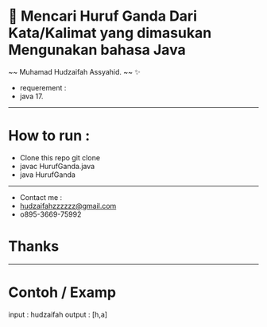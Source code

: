 # 🔖 Mencari Huruf Ganda Dari Kata/Kalimat yang dimasukan Mengunakan bahasa Java 

~~ Muhamad Hudzaifah Assyahid. ~~ ✨
- requerement : 
- java 17.

___ 
# How to run :
- Clone this repo git clone
- javac HurufGanda.java
- java HurufGanda

---
- Contact me :
- hudzaifahzzzzzz@gmail.com
- o895-3669-75992

# Thanks

---
# Contoh / Examp

input : hudzaifah
output : [h,a]

